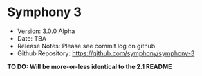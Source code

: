 # Symphony 3 #

- Version: 3.0.0 Alpha
- Date: TBA
- Release Notes: Please see commit log on github
- Github Repository: <https://github.com/symphony/symphony-3>

 __TO DO: Will be more-or-less identical to the 2.1 README__